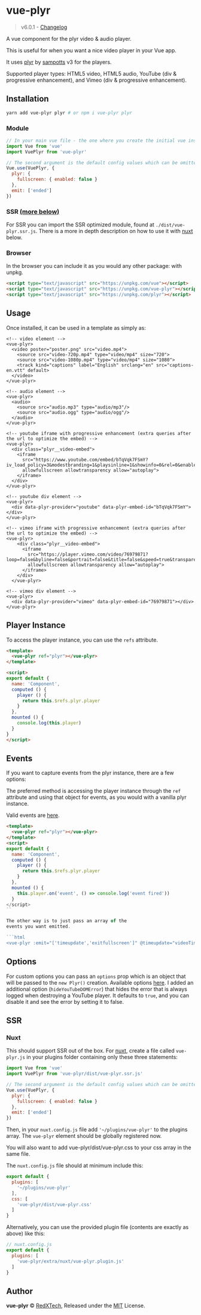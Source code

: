 # vue-plyr
>v6.0.1 - [Changelog](https://github.com/redxtech/vue-plyr/blob/master/changelog.md)

A vue component for the plyr video & audio player.

This is useful for when you want a nice video player in your Vue app.

It uses [plyr](https://plyr.io) by [sampotts](https://github.com/sampotts) v3 for the players.

Supported player types: HTML5 video, HTML5 audio, YouTube (div & progressive
enhancement), and Vimeo (div & progressive enhancement).

## Installation
```bash
yarn add vue-plyr plyr # or npm i vue-plyr plyr
```

### Module
```js
// In your main vue file - the one where you create the initial vue instance.
import Vue from 'vue'
import VuePlyr from 'vue-plyr'

// The second argument is the default config values which can be omitted.
Vue.use(VuePlyr, {
  plyr: {
    fullscreen: { enabled: false }
  },
  emit: ['ended']
})
```

### SSR [(more below)](#SSR)
For SSR you can import the SSR optimized module, found at `./dist/vue-plyr.ssr.js`.
There is a more in depth description on how to use it with [nuxt](#nuxt) below.

### Browser
In the browser you can include it as you would any other package: with unpkg.
```html
<script type="text/javascript" src="https://unpkg.com/vue"></script>
<script type="text/javascript" src="https://unpkg.com/vue-plyr"></script>
<script type="text/javascript" src="https://unpkg.com/plyr"></script>
```

## Usage
Once installed, it can be used in a template as simply as:
```vue
<!-- video element -->
<vue-plyr>
  <video poster="poster.png" src="video.mp4">
    <source src="video-720p.mp4" type="video/mp4" size="720">
    <source src="video-1080p.mp4" type="video/mp4" size="1080">
    <track kind="captions" label="English" srclang="en" src="captions-en.vtt" default>
  </video>
</vue-plyr>

<!-- audio element -->
<vue-plyr>
  <audio>
    <source src="audio.mp3" type="audio/mp3"/>
    <source src="audio.ogg" type="audio/ogg"/>
  </audio>
</vue-plyr>

<!-- youtube iframe with progressive enhancement (extra queries after the url to optimize the embed) -->
<vue-plyr>
  <div class="plyr__video-embed">
    <iframe
      src="https://www.youtube.com/embed/bTqVqk7FSmY?iv_load_policy=3&modestbranding=1&playsinline=1&showinfo=0&rel=0&enablejsapi=1"
      allowfullscreen allowtransparency allow="autoplay">
    </iframe>
  </div>
</vue-plyr>

<!-- youtube div element -->
<vue-plyr>
  <div data-plyr-provider="youtube" data-plyr-embed-id="bTqVqk7FSmY"></div>
</vue-plyr>

<!-- vimeo iframe with progressive enhancement (extra queries after the url to optimize the embed) -->
<vue-plyr>
    <div class="plyr__video-embed">
      <iframe
        src="https://player.vimeo.com/video/76979871?loop=false&byline=false&portrait=false&title=false&speed=true&transparent=0&gesture=media"
        allowfullscreen allowtransparency allow="autoplay">
      </iframe>
    </div>
  </vue-plyr>

<!-- vimeo div element -->
<vue-plyr>
  <div data-plyr-provider="vimeo" data-plyr-embed-id="76979871"></div>
</vue-plyr>
```

## Player Instance
To access the player instance, you can use the `refs` attribute.

```html
<template>
  <vue-plyr ref="plyr"></vue-plyr>
</template>

<script>
export default {
  name: 'Component',
  computed () {
    player () {
      return this.$refs.plyr.player
    }
  },
  mounted () {
    console.log(this.player)
  }
}
</script>
```

## Events
If you want to capture events from the plyr instance, there are a few
options:

The preferred method is accessing the player instance through the `ref`
attribute and using that object for events, as you would with a vanilla
plyr instance.

Valid events are [here](https://github.com/sampotts/plyr#events).

```html
<template>
  <vue-plyr ref="plyr"></vue-plyr>
</template>
<script>
export default {
  name: 'Component',
  computed () {
    player () {
      return this.$refs.plyr.player
    }
  },
  mounted () {
    this.player.on('event', () => console.log('event fired'))
  }
</script>
``

The other way is to just pass an array of the
events you want emitted.

```html
<vue-plyr :emit="['timeupdate','exitfullscreen']" @timeupdate="videoTimeUpdated" @exitfullscreen="exitedFullScreen">
```

## Options
For custom options you can pass an `options` prop which is an object
that will be passed to the `new Plyr()` creation. Available options
[here](https://github.com/sampotts/plyr#options). I added an additional
option (`hideYouTubeDOMError`) that hides the error that is always
logged when destroying a YouTube player. It defaults to `true`, and you
can disable it and see the error by setting it to false.

## SSR
### Nuxt
This should support SSR out of the box. For [nuxt](https://nuxtjs.org/), create a file called `vue-plyr.js` in your plugins folder containing
only these three statements:
```js
import Vue from 'vue'
import VuePlyr from 'vue-plyr/dist/vue-plyr.ssr.js'

// The second argument is the default config values which can be omitted.
Vue.use(VuePlyr, {
  plyr: {
    fullscreen: { enabled: false }
  },
  emit: ['ended']
})
```
Then, in your `nuxt.config.js` file add `'~/plugins/vue-plyr'` to the plugins array. The `vue-plyr` element should be globally registered now.

You will also want to add vue-plyr/dist/vue-plyr.css to your css array in the same file.

The `nuxt.config.js` file should at minimum include this:
```js
export default {
  plugins: [
    '~/plugins/vue-plyr'
  ],
  css: [
    'vue-plyr/dist/vue-plyr.css'
  ]
}
```

Alternatively, you can use the provided plugin file (contents are exactly as above) like this:
```js
// nuxt.config.js
export default {
  plugins: [
    'vue-plyr/extra/nuxt/vue-plyr.plugin.js'
  ]
}
```

## Author
**vue-plyr** © [RedXTech](https://github.com/redxtech), Released under the [MIT](./LICENSE.md) License.
